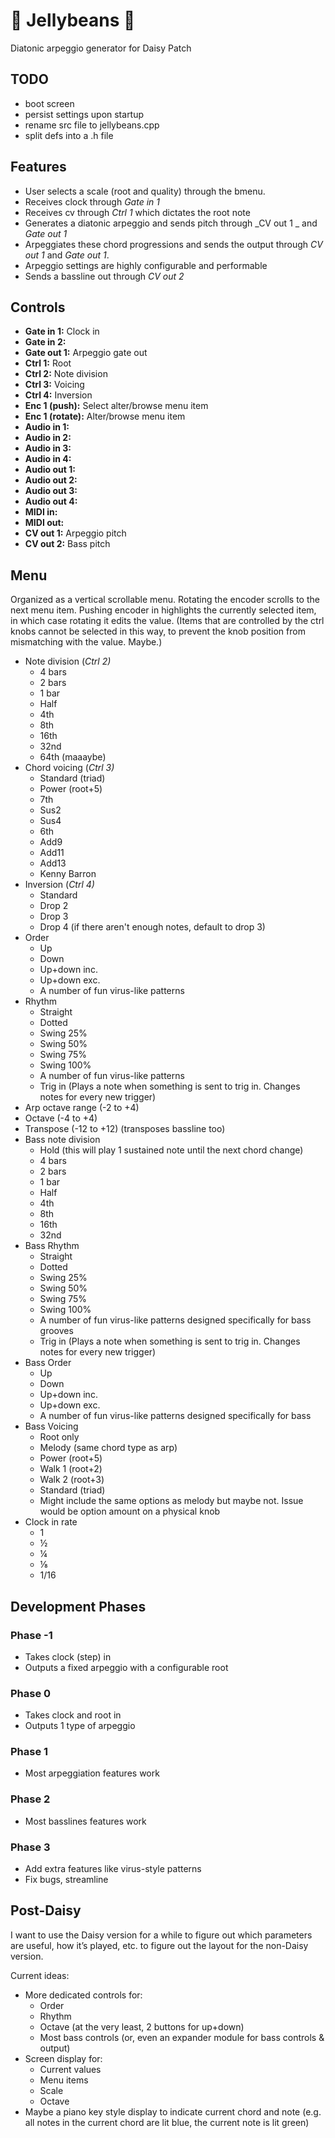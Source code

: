 # :candy: Jellybeans :candy:

Diatonic arpeggio generator for Daisy Patch

## TODO
* boot screen
* persist settings upon startup
* rename src file to jellybeans.cpp
* split defs into a .h file


## Features

* User selects a scale (root and quality) through the bmenu.
* Receives clock through _Gate in 1_ 
* Receives cv through _Ctrl 1_ which dictates the root note
* Generates a diatonic arpeggio and sends pitch through _CV out 1 _ and _Gate out 1_
* Arpeggiates these chord progressions and sends the output through _CV out 1_ and _Gate out 1_. 
* Arpeggio settings are highly configurable and performable
* Sends a bassline out through _CV out 2_


## Controls
* **Gate in 1:** Clock in
* **Gate in 2:**
* **Gate out 1:** Arpeggio gate out
* **Ctrl 1:** Root
* **Ctrl 2:** Note division
* **Ctrl 3:** Voicing 
* **Ctrl 4:** Inversion
* **Enc 1 (push):** Select alter/browse menu item
* **Enc 1 (rotate):** Alter/browse menu item
* **Audio in 1:**
* **Audio in 2:**
* **Audio in 3:**
* **Audio in 4:**
* **Audio out 1:**
* **Audio out 2:**
* **Audio out 3:**
* **Audio out 4:**
* **MIDI in:** 
* **MIDI out:** 
* **CV out 1:** Arpeggio pitch
* **CV out 2:** Bass pitch


## Menu

Organized as a vertical scrollable menu. Rotating the encoder scrolls to the next menu item. Pushing encoder in highlights the currently selected item, in which case rotating it edits the value. (Items that are controlled by the ctrl knobs cannot be selected in this way, to prevent the knob position from mismatching with the value. Maybe.)



* Note division (_Ctrl 2)_
    * 4 bars
    * 2 bars
    * 1 bar
    * Half
    * 4th
    * 8th
    * 16th
    * 32nd
    * 64th (maaaybe)
* Chord voicing (_Ctrl 3)_
    * Standard (triad)
    * Power (root+5)
    * 7th
    * Sus2
    * Sus4
    * 6th
    * Add9
    * Add11
    * Add13
    * Kenny Barron
* Inversion (_Ctrl 4)_
    * Standard
    * Drop 2
    * Drop 3
    * Drop 4 (if there aren't enough notes, default to drop 3)
* Order
    * Up
    * Down
    * Up+down inc.
    * Up+down exc.
    * A number of fun virus-like patterns
* Rhythm
    * Straight
    * Dotted
    * Swing 25%
    * Swing 50%
    * Swing 75%
    * Swing 100%
    * A number of fun virus-like patterns
    * Trig in (Plays a note when something is sent to trig in. Changes notes for every new trigger)
* Arp octave range (-2 to +4)
* Octave (-4 to +4)
* Transpose (-12 to +12) (transposes bassline too)
* Bass note division
    * Hold (this will play 1 sustained note until the next chord change)
    * 4 bars
    * 2 bars
    * 1 bar
    * Half
    * 4th
    * 8th
    * 16th
    * 32nd
* Bass Rhythm
    * Straight
    * Dotted
    * Swing 25%
    * Swing 50%
    * Swing 75%
    * Swing 100%
    * A number of fun virus-like patterns designed specifically for bass grooves
    * Trig in (Plays a note when something is sent to trig in. Changes notes for every new trigger)
* Bass Order
    * Up
    * Down
    * Up+down inc.
    * Up+down exc.
    * A number of fun virus-like patterns designed specifically for bass
* Bass Voicing
    * Root only
    * Melody (same chord type as arp)
    * Power (root+5)
    * Walk 1 (root+2)
    * Walk 2 (root+3)
    * Standard (triad)
    * Might include the same options as melody but maybe not. Issue would be option amount on a physical knob
* Clock in rate
    * 1
    * ½
    * ¼
    * ⅛
    * 1/16


## Development Phases


### Phase -1



* Takes clock (step) in
* Outputs a fixed arpeggio with a configurable root


### Phase 0



* Takes clock and root in
* Outputs 1 type of arpeggio


### Phase 1



* Most arpeggiation features work


### Phase 2



* Most basslines features work


### Phase 3



* Add extra features like virus-style patterns
* Fix bugs, streamline


## Post-Daisy

I want to use the Daisy version for a while to figure out which parameters are useful, how it’s played, etc. to figure out the layout for the non-Daisy version. 

Current ideas:



* More dedicated controls for:
    * Order 
    * Rhythm
    * Octave (at the very least, 2 buttons for up+down)
    * Most bass controls (or, even an expander module for bass controls & output)
* Screen display for:
    * Current values
    * Menu items
    * Scale
    * Octave
* Maybe a piano key style display to indicate current chord and note (e.g. all notes in the current chord are lit blue, the current note is lit green)

